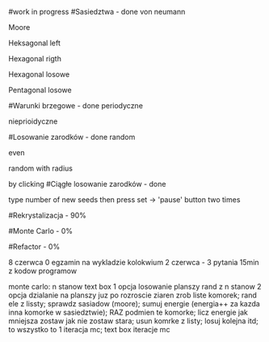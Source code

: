 #work in progress
#Sasiedztwa - done
von neumann

Moore

Heksagonal left

Hexagonal rigth

Hexagonal losowe

Pentagonal losowe


#Warunki brzegowe - done
periodyczne

nieprioidyczne

#Losowanie zarodków - done
random

even

random with radius

by clicking
#Ciągłe losowanie zarodków - done

type number of new seeds then press set -> 'pause' button two times

#Rekrystalizacja - 90%


#Monte Carlo - 0%

#Refactor - 0%

8 czerwca 0 egzamin na wykladzie
kolokwium 2 czerwca - 3 pytania 15min z kodow programow 

monte carlo:
n stanow text box
1 opcja losowanie planszy rand z n stanow 
2 opcja dzialanie na planszy juz po rozroscie ziaren
zrob liste komorek; rand ele z lissty; sprawdz sasiadow (moore); sumuj energie (energia++ za kazda inna komorke w sasiedztwie); RAZ podmien te komorke; licz energie jak mniejsza zostaw jak nie zostaw stara; usun komrke z listy; losuj kolejna itd; to wszystko to 1 iteracja mc;
text box iteracje mc